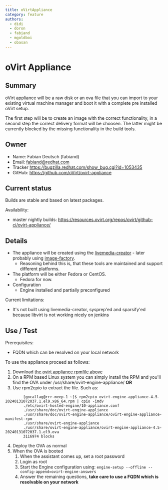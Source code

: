 ```yaml
---
title: oVirtAppliance
category: feature
authors:
  - didi
  - doron
  - fabiand
  - mgoldboi
  - obasan
---
```


# oVirt Appliance

## Summary

oVirt appliance will be a raw disk or an ova file that you can import to your existing virtual machine manager and boot it with a complete pre installed oVirt setup.

The first step will be to create an image with the correct functionality, in a second step the correct delivery format will be choosen. The latter might be currently blocked by the missing functionality in the build tools.

## Owner

*   Name: Fabian Deutsch (fabiand)
*   Email: fabiand@redhat.com
*   Tracker <https://bugzilla.redhat.com/show_bug.cgi?id=1053435>
*   GitHub: <https://github.com/oVirt/ovirt-appliance>

## Current status

Builds are stable and based on latest packages.

Availability:

*  master nightly builds: <https://resources.ovirt.org/repos/ovirt/github-ci/ovirt-appliance/>


## Details

*   The appliance will be created using the [livemedia-creator](https://fedorahosted.org/lorax/) - later probably using [image-factory](http://imgfac.org/).
    -   Reasoning behind this is, that these tools are maintained and support different platforms.
*   The platform will be either Fedora or CentOS.
    -   Fedora for now.
*   Configuration
    -   Engine installed and partially preconfigured

Current limitations:

*   It's not built using livemedia-creator, sysprep'ed and sparsify'ed because libvirt is not working nicely on jenkins

## Use / Test

Prerequisites:

*   FQDN which can be resolved on your local network

To use the appliance proceed as follows:

1.  Download [the ovirt appliance rpmfile above](#current-status)
2.  On a RPM based Linux system you can simply install the RPM and you'll find the OVA under /usr/share/ovirt-engine-appliance/  **OR**
3.  Use rpm2cpio to extract the file. Such as:
```
        [gocallag@rrr-meep-1 ~]$ rpm2cpio ovirt-engine-appliance-4.5-20240131072037.1.el9.x86_64.rpm | cpio -imdv
        ./etc/ovirt-hosted-engine/10-appliance.conf
        ./usr/share/doc/ovirt-engine-appliance
        ./usr/share/doc/ovirt-engine-appliance/ovirt-engine-appliance-manifest-rpm
        ./usr/share/ovirt-engine-appliance
        ./usr/share/ovirt-engine-appliance/ovirt-engine-appliance-4.5-20240131072037.1.el9.ova
        3116974 blocks
```
4.  Deploy the OVA as normal
5.  When the OVA is booted
    1.  When the assistant comes up, set a root password
    2.  Login as root
    3.  Start the Engine configuration using: `engine-setup --offline --config-append=ovirt-engine-answers`
    4.  Answer the remaining questions, **take care to use a FQDN which is resolvable on your network**

